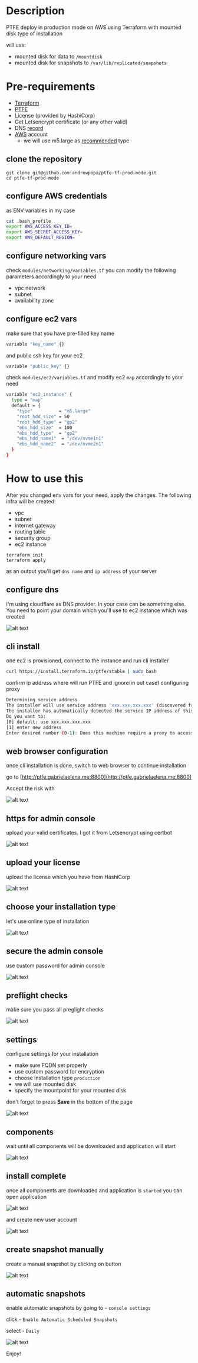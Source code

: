 # Description

PTFE deploy in production mode on AWS using Terraform with mounted disk type of installation

will use:
- mounted disk for data to `/mountdisk`
- mounted disk for snapshots to `/var/lib/replicated/snapshots`

# Pre-requirements

- [Terraform](https://www.terraform.io)
- [PTFE](https://www.terraform.io/docs/enterprise/index.html)
- License (provided by HashiCorp)
- Get Letsencrypt certificate (or any other valid)
- DNS [record](https://www.cloudflare.com/)
- [AWS](https://aws.amazon.com) account
  - we will use m5.large as [recommended](https://www.terraform.io/docs/enterprise/before-installing/reference-architecture/aws.html) type

## clone the repository

```
git clone git@github.com:andrewpopa/ptfe-tf-prod-mode.git
cd ptfe-tf-prod-mode
```

## configure AWS credentials

as ENV variables in my case

```bash
cat .bash_profile
export AWS_ACCESS_KEY_ID=
export AWS_SECRET_ACCESS_KEY=
export AWS_DEFAULT_REGION=
```

## configure networking vars

check `modules/networking/variables.tf` you can modify the following parameters accordingly to your need 
- vpc network
- subnet
- availability zone

## configure ec2 vars

make sure that you have pre-filled key name
```bash
variable "key_name" {}
```

and public ssh key for your ec2
```bash
variable "public_key" {}
```

check `modules/ec2/variables.tf` and modify ec2 `map` accordingly to your need 

```bash
variable "ec2_instance" {
  type = "map"
  default = {
    "type"          = "m5.large"
    "root_hdd_size" = 50
    "root_hdd_type" = "gp2"
    "ebs_hdd_size"  = 100
    "ebs_hdd_type"  = "gp2"
    "ebs_hdd_name1"  = "/dev/nvme1n1"
    "ebs_hdd_name2"  = "/dev/nvme2n1"
  }
}
```

# How to use this

After you changed env vars for your need, apply the changes. The following infra will be created:
- vpc
- subnet
- internet gateway
- routing table
- security group
- ec2 instance

```
terraform init 
terraform apply
```

as an output you'll get `dns name` and `ip address` of your server

## configure dns

I'm using cloudflare as DNS provider. In your case can be something else. You need to point your domain which you'll use to ec2 instance which was created

![alt text](img/dns.png "DNS and Self Signed Certificate")

## cli install

one ec2 is provisioned, connect to the instance and run cli installer

```bash
curl https://install.terraform.io/ptfe/stable | sudo bash
```

confirm ip address where will run PTFE and ignore(in out case) configuring proxy

```bash
Determining service address
The installer will use service address 'xxx.xxx.xxx.xxx' (discovered from EC2 metadata service)
The installer has automatically detected the service IP address of this machine as xxx.xxx.xxx.xxx
Do you want to:
[0] default: use xxx.xxx.xxx.xxx
[1] enter new address
Enter desired number (0-1): Does this machine require a proxy to access the Internet? (y/N)
```

## web browser configuration

once cli installation is done, switch to web browser to continue installation

go to [http://ptfe.gabrielaelena.me:8800](http://ptfe.gabrielaelena.me:8800)

Accept the risk with

![alt text](img/ssl_risk.png "SSL risk")

## https for admin console

upload your valid certificates. I got it from Letsencrypt using certbot

![alt text](img/certs.png "SSL risk")

## upload your license

upload the license which you have from HashiCorp

![alt text](img/lic.png "upload your license")

## choose your installation type

let's use online type of installation

![alt text](img/install.png "choose your installation type")

## secure the admin console

use custom password for admin console

![alt text](img/pwd.png "secure the admin console")

## preflight checks

make sure you pass all preglight checks 

![alt text](img/pre.png "secure the admin console")

## settings

configure settings for your installation
- make sure FQDN set properly
- use custom password for encryption
- choose installation type `production`
- we will use mounted disk
- specify the mountpoint for your mounted disk

don't forget to press **Save** in the bottom of the page

![alt text](img/prod.png "secure the admin console")

## components

wait until all components will be downloaded and application will start

![alt text](img/comp.png "secure the admin console")

## install complete

once all components are downloaded and application is `started` you can open application

![alt text](img/done.png "secure the admin console")

and create new user account

![alt text](img/new.png "secure the admin console")

## create snapshot manually

create a manual snapshot by clicking on button

![alt text](img/snap.png "start snapshot")

## automatic snapshots

enable automatic snapshots by going to - `console settings`

click - `Enable Automatic Scheduled Snapshots`

select - `Daily`

![alt text](img/snap_auto.png "automatic snapshots")

Enjoy!
